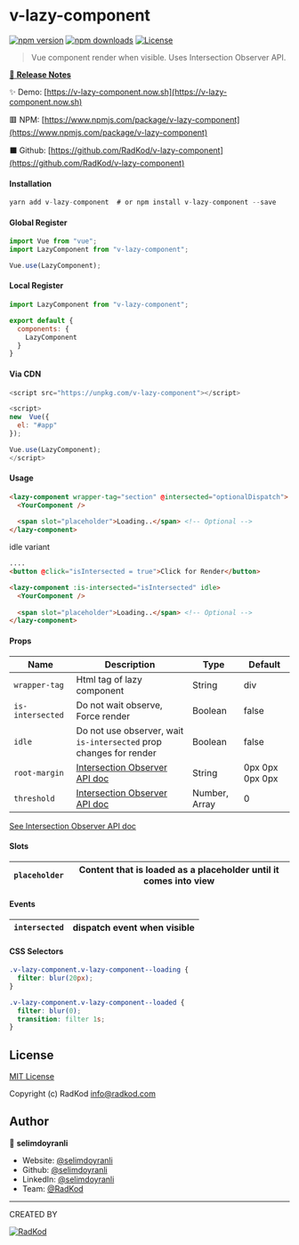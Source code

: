 # v-lazy-component

[![npm version][npm-version-src]][npm-version-href]
[![npm downloads][npm-downloads-src]][npm-downloads-href]
[![License][license-src]][license-href]

> Vue component render when visible. Uses Intersection Observer API.

[📖 **Release Notes**](./CHANGELOG.md) 

✨ Demo: [https://v-lazy-component.now.sh](https://v-lazy-component.now.sh)

🟥 NPM: [https://www.npmjs.com/package/v-lazy-component](https://www.npmjs.com/package/v-lazy-component)

⬛ Github: [https://github.com/RadKod/v-lazy-component](https://github.com/RadKod/v-lazy-component)

#### Installation

```js
yarn add v-lazy-component  # or npm install v-lazy-component --save
```

#### Global Register

```js
import Vue from "vue";
import LazyComponent from "v-lazy-component";

Vue.use(LazyComponent);
```

#### Local Register
```js
import LazyComponent from "v-lazy-component";

export default {
  components: {
    LazyComponent
  }
}
```
#### Via CDN
```js
<script src="https://unpkg.com/v-lazy-component"></script>

<script>
new  Vue({
  el: "#app"
});

Vue.use(LazyComponent);
</script>
```
#### Usage

```html
<lazy-component wrapper-tag="section" @intersected="optionalDispatch">
  <YourComponent />
  
  <span slot="placeholder">Loading..</span> <!-- Optional -->
</lazy-component>
```

idle variant
```html
....
<button @click="isIntersected = true">Click for Render</button>

<lazy-component :is-intersected="isIntersected" idle>
  <YourComponent />
  
  <span slot="placeholder">Loading..</span> <!-- Optional -->
</lazy-component>
```

#### Props

|Name|Description|Type|Default 
|--|--|--|--|
|`wrapper-tag` |Html tag of lazy component|String | div
|`is-intersected` |Do not wait observe, Force render |Boolean | false
|`idle` |Do not use observer, wait `is-intersected` prop changes for render |Boolean | false
|`root-margin` |[Intersection Observer API doc](https://developer.mozilla.org/en-US/docs/Web/API/Intersection_Observer_API#Intersection_observer_options)|String | 0px 0px 0px 0px
|`threshold` |[Intersection Observer API doc](https://developer.mozilla.org/en-US/docs/Web/API/Intersection_Observer_API#Intersection_observer_options)|Number, Array| 0
[See Intersection Observer API doc](https://developer.mozilla.org/en-US/docs/Web/API/Intersection_Observer_API#Intersection_observer_options)

#### Slots
|`placeholder`| Content that is loaded as a placeholder until it comes into view  |
|--|--|

#### Events
|`intersected`| dispatch event when visible |
|--|--|

#### CSS Selectors

```css
.v-lazy-component.v-lazy-component--loading {
  filter: blur(20px);
}

.v-lazy-component.v-lazy-component--loaded {
  filter: blur(0);
  transition: filter 1s;
}
```

## License

[MIT License](./LICENSE)

Copyright (c) RadKod <info@radkod.com>

## Author

👤 **selimdoyranli**

* Website: [@selimdoyranli](https://selimdoyranli.com)
* Github: [@selimdoyranli](https://github.com/selimdoyranli)
* LinkedIn: [@selimdoyranli](https://linkedin.com/in/selimdoyranli)
* Team: [@RadKod](https://radkod.com)

___

CREATED BY

 [![RadKod](https://i.ibb.co/q5G6N0n/radkod-mail-imza.png)](https://www.radkod.com)

<!-- Badges -->
[npm-version-src]: https://img.shields.io/npm/v/v-lazy-component/latest.svg
[npm-version-href]: https://npmjs.com/package/v-lazy-component

[npm-downloads-src]: https://img.shields.io/npm/dt/v-lazy-component.svg
[npm-downloads-href]: https://npmjs.com/package/v-lazy-component

[codecov-src]: https://img.shields.io/codecov/c/github/RadKod/v-lazy-component.svg
[codecov-href]: https://codecov.io/gh/RadKod/v-lazy-component

[license-src]: https://img.shields.io/badge/License-MIT-blue.svg
[license-href]: https://npmjs.com/package/v-lazy-component/LICENSE
